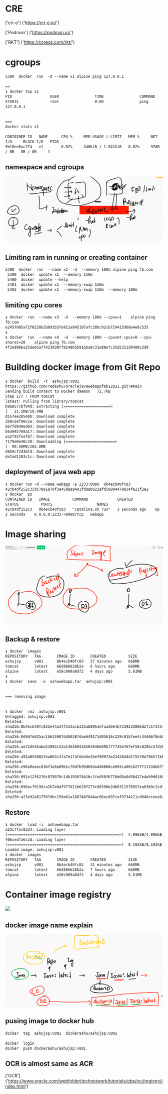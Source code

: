 # CRE 

['cri-o'] ('https://cri-o.io/')

['Podman'] ('https://podman.io/')

['RKT'] ('https://coreos.com/rkt/')


# cgroups 

```
5380  docker  run  -d --name x1 alpine ping 127.0.0.1

==
❯ docker top x1
PID                 USER                TIME                COMMAND
476031              root                0:00                ping 127.0.0.1


===
docker stats x1 

CONTAINER ID   NAME      CPU %     MEM USAGE / LIMIT   MEM %     NET I/O     BLOCK I/O   PIDS
9bf0ee6ac274   x1        0.02%     340KiB / 1.942GiB   0.02%     976B / 0B   0B / 0B     1

```

## namespace and cgroups

<img src="nscg.png">

## Limiting ram in running or creating container 

```
5398  docker  run  --name x2  -d  --memory 100m alpine ping fb.com 
 5399  docker  update x1  --memory 150m  
 5400  docker  update --help
 5401  docker  update x1  --memory-swap 150m  
 5402  docker  update x1  --memory-swap 150m  --memory 100m 

```
## limiting cpu cores

```
❯ docker  run  --name x3  -d  --memory 100m --cpus=1    alpine ping fb.com
e2457005a72f0228b2b691b5fe911a845107afc28bc92cb729415d68e4e6c535
❯ 
❯ docker  run  --name x4  -d  --memory 100m --cpuset-cpus=0 --cpu-shares=20    alpine ping fb.com
4f3e8966a25de65af7423030ff824065b91bba0c31e88efc35d5311d9489c2d9

```

# Building docker image from Git Repo 

```
❯ docker  build  -t  ashujsp:v001  https://github.com/redashu/oraclejavawebappfeb12021.git\#main
Sending build context to Docker daemon   72.7kB
Step 1/7 : FROM tomcat
latest: Pulling from library/tomcat
b9a857cbf04d: Extracting [=====================>                             ]   21.5MB/50.4MB
d557ee20540b: Download complete 
3b9ca4f00c2e: Download complete 
667fd949ed93: Download complete 
b6a945768a17: Download complete 
aa2f45feafbf: Download complete 
7179e0e40c20: Downloading [======================>                            ]  90.56MB/202.8MB
d659cf2d36fd: Download complete 
de2ad1203c1c: Download complete 

```

## deployment of java web app

```
❯ docker run -d --name webapp -p 2233:8080  0b4ecb40fc83
42cb4df252c35dc7881870f3a45daa9481fd8ab022efd50894470e34fe21f2e2
❯ docker  ps
CONTAINER ID   IMAGE          COMMAND             CREATED          STATUS          PORTS                    NAMES
42cb4df252c3   0b4ecb40fc83   "catalina.sh run"   3 seconds ago    Up 2 seconds    0.0.0.0:2233->8080/tcp   webapp

```

# Image sharing 

<img src="imgshare.png">

## Backup & restore 

```
❯ docker  images
REPOSITORY   TAG       IMAGE ID       CREATED          SIZE
ashujsp      v001      0b4ecb40fc83   27 minutes ago   668MB
tomcat       latest    66d886628b2a   6 hours ago      668MB
alpine       latest    e50c909a8df2   4 days ago       5.61MB
❯ 
❯ docker  save  -o  ashuwebapp.tar  ashujsp:v001


=== removing image


❯ docker  rmi  ashujsp:v001
Untagged: ashujsp:v001
Deleted: sha256:0b4ecb40fc832e44a34f533acb325ab8953efaa2664b7219232806d2fc171451
Deleted: sha256:0d9dfdd25ac1b635987ddb0387dae649171d05616c229c91bfee4c44d66f8eb0
Deleted: sha256:ae72d546abe23893c52e136469416504846609bf77745b767ef58c828bc57d26
Deleted: sha256:a92a8548037ea863c3fa7e17afebd4e35ef09973e23428d4d1755f0e79b5f1bb
Deleted: sha256:e96a0eeec63bf3a9a89b1cf0d7b99d69da4d6860ce893ca00c627ff1133db675
Deleted: sha256:091e12f6276c879870c1db185074b1bc1fe058f677bb08a8d58417e4eb9d6168
Deleted: sha256:696acf9199ca2b7e84f977d11b620f273c8859bb2db6311576957ea03b9c2cdf
Deleted: sha256:a23a92a617507dbc150ab1a18874bf844ac06acd97caf9734211cd648cceeab2

```

##  Restore 

```
❯ docker  load -i  ashuwebapp.tar
a22c7f5c03d4: Loading layer [==================================================>]  4.096kB/4.096kB
406cedfa6c3d: Loading layer [==================================================>]  8.192kB/8.192kB
Loaded image: ashujsp:v001
❯ docker  images
REPOSITORY   TAG       IMAGE ID       CREATED          SIZE
ashujsp      v001      0b4ecb40fc83   31 minutes ago   668MB
tomcat       latest    66d886628b2a   7 hours ago      668MB
alpine       latest    e50c909a8df2   4 days ago       5.61MB

```

# Container image registry 

<img src="reg.png">

## docker image name explain 

<img src="imgname.png">

## pusing image to docker hub 

```
docker  tag  ashujsp:v001  dockerashu/ashujsp:v001

docker  login 
docker  push dockerashu/ashujsp:v001 

```

## OCR is almost same as ACR 

['OCR'] ('https://www.oracle.com/webfolder/technetwork/tutorials/obe/oci/registry/index.html')

